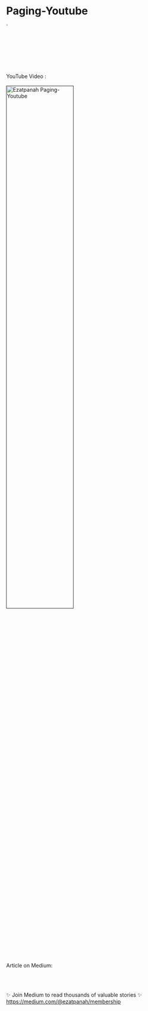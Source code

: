 # Paging-Youtube

<img alt="Ezatpanah  Paging-Youtube" src="https://emojipedia-us.s3.amazonaws.com/content/2020/04/05/yt.png" width="3%"></a>

YouTube Video :
<br>  
<a href="" target="_blank"><img alt="Ezatpanah  Paging-Youtube" src="" width="60%"></a>
<br>

Article on Medium:
<br>

<br>
<br>

✨ Join Medium to read thousands of valuable stories ✨
<br>
https://medium.com/@ezatpanah/membership
